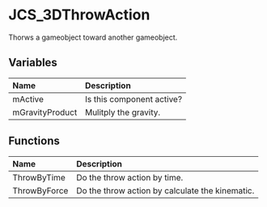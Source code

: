 # JCS_3DThrowAction

Thorws a gameobject toward another gameobject.

## Variables

| Name | Description |
|:---|:---|
| mActive | Is this component active? |
| mGravityProduct | Mulitply the gravity. |

## Functions

| Name | Description |
|:---|:---|
| ThrowByTime | Do the throw action by time. |
| ThrowByForce | Do the throw action by calculate the kinematic. |
